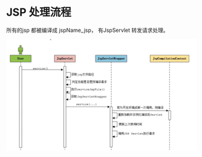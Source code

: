 # JSP 处理流程

所有的jsp 都被编译成 jspName_jsp， 有JspServlet 转发请求处理。

![image-20200319193858418](..\images\tomcat-jsp-01.jpg)